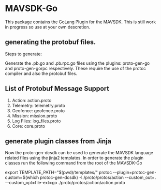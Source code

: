 # MAVSDK-Go
This package contains the GoLang Plugin for the MAVSDK. This is still work in progress so use at your own descretion.

## generating the protobuf files.
Steps to generate:


Generate the .pb.go and .pb.rpc.go files using the plugins: proto-gen-go and proto-gen-gorpc respectively.
These require the use of the protoc compiler and also the protobuf files.


## List of Protobuf Message Support
1. Action: action.proto
2. Telemetry: telemetry.proto
3. Geofence: geofence.proto
4. Mission: mission.proto
5. Log Files: log_files.proto 
6. Core: core.proto
 

## generate plugin classes from Jinja

Now the proto-gen-dcsdk can be used to generate the MAVSDK language related files using the jinja2 templates.
In order to generate the plugin classes run the following command from the root of the MAVSDK-Go

export TEMPLATE_PATH="$(pwd)/templates/"
protoc --plugin=protoc-gen-custom=$(which protoc-gen-dcsdk) -I./proto/protos/action --custom_out=. --custom_opt=file-ext=go ./proto/protos/action/action.proto